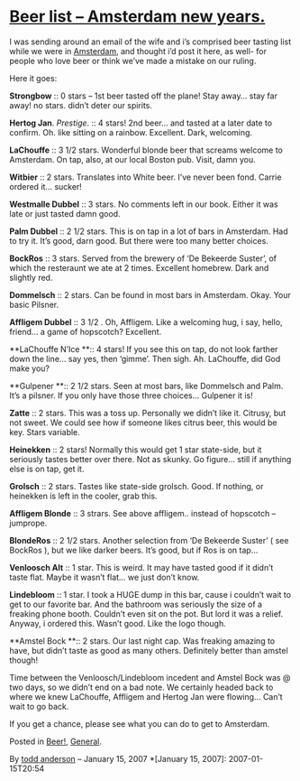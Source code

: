 # [Beer list – Amsterdam new years.](http://custardbelly.com/blog/2007/01/15/beer-list-amsterdam-new-years/)

I was sending around an email of the wife and i’s comprised beer tasting list while we were in [Amsterdam](http://www.flickr.com/photos/91582541@N00/sets/72157594462173687/), and thought i’d post it here, as well- for people who love beer or think we’ve made a mistake on our ruling.

Here it goes:

**Strongbow** :: 0 stars – 1st beer tasted off the plane! Stay away… stay far away! no stars. didn’t deter our spirits.

**Hertog Jan**. _Prestige_. :: 4 stars! 2nd beer… and tasted at a later date to confirm. Oh. like sitting on a rainbow. Excellent. Dark, welcoming.

**LaChouffe** :: 3 1/2 stars. Wonderful blonde beer that screams welcome to Amsterdam. On tap, also, at our local Boston pub. Visit, damn you.

**Witbier** :: 2 stars. Translates into White beer. I’ve never been fond. Carrie ordered it… sucker!

**Westmalle Dubbel** :: 3 stars. No comments left in our book. Either it was late or just tasted damn good.

**Palm Dubbel** :: 2 1/2 stars. This is on tap in a lot of bars in Amsterdam. Had to try it. It’s good, darn good. But there were too many better choices.

**BockRos** :: 3 stars. Served from the brewery of ‘De Bekeerde Suster’, of which the resteraunt we ate at 2 times. Excellent homebrew. Dark and slightly red.

**Dommelsch** :: 2 stars. Can be found in most bars in Amsterdam. Okay. Your basic Pilsner.

**Affligem Dubbel** :: 3 1/2 . Oh, Affligem. Like a welcoming hug, i say, hello, friend… a game of hopscotch? Excellent.

**LaChouffe N’Ice **:: 4 stars! If you see this on tap, do not look farther down the line… say yes, then ‘gimme’. Then sigh. Ah. LaChouffe, did God make you?

**Gulpener **:: 2 1/2 stars. Seen at most bars, like Dommelsch and Palm. It’s a pilsner. If you only have those three choices… Gulpener it is!

**Zatte** :: 2 stars. This was a toss up. Personally we didn’t like it. Citrusy, but not sweet. We could see how if someone likes citrus beer, this would be key. Stars variable.

**Heinekken** :: 2 stars! Normally this would get 1 star state-side, but it seriously tastes better over there. Not as skunky. Go figure… still if anything else is on tap, get it.

**Grolsch** :: 2 stars. Tastes like state-side grolsch. Good. If nothing, or heinekken is left in the cooler, grab this.

**Affligem Blonde** :: 3 strars. See above affligem.. instead of hopscotch – jumprope.

**BlondeRos** :: 2 1/2 stars. Another selection from ‘De Bekeerde Suster’ ( see BockRos ), but we like darker beers. It’s good, but if Ros is on tap…

**Venloosch Alt** :: 1 star. This is weird. It may have tasted good if it didn’t taste flat. Maybe it wasn’t flat… we just don’t know.

**Lindebloom** :: 1 star. I took a HUGE dump in this bar, cause i couldn’t wait to get to our favorite bar. And the bathroom was seriously the size of a freaking phone booth. Couldn’t even sit on the pot. But lord it was a relief. Anyway, i ordered this. Wasn’t good. Like the logo though.

**Amstel Bock **:: 2 stars. Our last night cap. Was freaking amazing to have, but didn’t taste as good as many others. Definitely better than amstel though!

Time between the Venloosch/Lindebloom incedent and Amstel Bock was @ two days, so we didn’t end on a bad note. We certainly headed back to where we knew LaChouffe, Affligem and Hertog Jan were flowing… Can’t wait to go back.

If you get a chance, please see what you can do to get to Amsterdam.

Posted in [Beer!](http://custardbelly.com/blog/category/beer/), [General](http://custardbelly.com/blog/category/general/).

By [todd anderson](http://custardbelly.com/blog/author/todd-anderson/) – January 15, 2007
  *[January 15, 2007]: 2007-01-15T20:54
